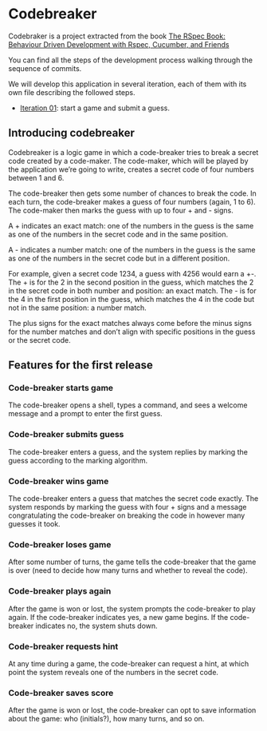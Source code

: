 # Codebreaker

Codebraker is a project extracted from the book [The RSpec Book: Behaviour Driven Development with Rspec, Cucumber, and Friends](http://www.amazon.com/RSpec-Book-Behaviour-Development-Cucumber/dp/1934356379)

You can find all the steps of the development process walking through the sequence of commits.

We will develop this application in several iteration, each of them with its own file describing the followed steps.

 * [Iteration 01](https://github.com/aleherse/katas-BDD/tree/master/02-codebreaker/iteration-01.md): start a game and submit a guess.

## Introducing codebreaker

Codebreaker is a logic game in which a code-breaker tries to break a secret code created by a code-maker. The code-maker, which will be played by the application we’re going to write, creates a secret code of four numbers between 1 and 6.

The code-breaker then gets some number of chances to break the code. In each turn, the code-breaker makes a guess of four numbers (again, 1 to 6). The code-maker then marks the guess with up to four + and - signs.

A + indicates an exact match: one of the numbers in the guess is the same as one of the numbers in the secret code and in the same position.

A - indicates a number match: one of the numbers in the guess is the same as one of the numbers in the secret code but in a different position.

For example, given a secret code 1234, a guess with 4256 would earn a +-. The + is for the 2 in the second position in the guess, which matches the 2 in the secret code in both number and position: an exact match. The - is for the 4 in the first position in the guess, which matches the 4 in the code but not in the same position: a number match.

The plus signs for the exact matches always come before the minus signs for the number matches and don’t align with specific positions in the guess or the secret code.

## Features for the first release

### Code-breaker starts game

The code-breaker opens a shell, types a command, and sees a welcome message and a prompt to enter the first guess.

### Code-breaker submits guess

The code-breaker enters a guess, and the system replies by marking the guess according to the marking algorithm.

### Code-breaker wins game

The code-breaker enters a guess that matches the secret code exactly. The system responds by marking the guess with four + signs and a message congratulating the code-breaker on breaking the code in however many guesses it took.

### Code-breaker loses game

After some number of turns, the game tells the code-breaker that the game is over (need to decide how many turns and whether to reveal the code).

### Code-breaker plays again

After the game is won or lost, the system prompts the code-breaker to play again. If the code-breaker indicates yes, a new game begins. If the code-breaker indicates no, the system shuts down.

### Code-breaker requests hint

At any time during a game, the code-breaker can request a hint, at which point the system reveals one of the numbers in the secret code.

### Code-breaker saves score

After the game is won or lost, the code-breaker can opt to save information about the game: who (initials?), how many turns, and so on.

